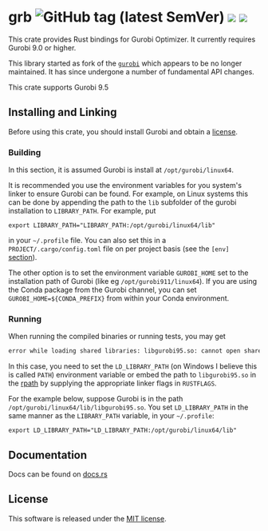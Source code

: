 # grb ![GitHub tag (latest SemVer)](https://img.shields.io/github/v/tag/ykrist/rust-grb?sort=semver) ![](https://img.shields.io/crates/v/grb.svg) ![](https://img.shields.io/docsrs/grb)

This crate provides Rust bindings for Gurobi Optimizer.  It currently requires Gurobi 9.0 or higher.

This library started as fork of the [`gurobi`](https://github.com/ubnt-intrepid/rust-gurobi) which appears to be no longer maintained.  It has since undergone a number of fundamental API changes.

This crate supports Gurobi 9.5

## Installing and Linking

Before using this crate, you should install Gurobi and obtain a [license](http://www.gurobi.com/downloads/licenses/license-center).

### Building
In this section, it is assumed Gurobi is install at `/opt/gurobi/linux64`.

It is recommended you use the environment variables for you system's linker to ensure Gurobi can be found.
For example, on Linux systems this can be done by appending the path to the `lib` subfolder of the gurobi installation to `LIBRARY_PATH`.   For example, put

```base
export LIBRARY_PATH="LIBRARY_PATH:/opt/gurobi/linux64/lib"
```

in your `~/.profile` file.  You can also set this in a `PROJECT/.cargo/config.toml` file on per project basis (see the `[env]` [section](https://doc.rust-lang.org/cargo/reference/config.html)).

The other option is to set the environment variable `GUROBI_HOME` set to the installation path of Gurobi
(like eg `/opt/gurobi911/linux64`).  If you are using the Conda package from the Gurobi channel, you can set `GUROBI_HOME=${CONDA_PREFIX}` from within your Conda environment.

### Running
When running the compiled binaries or running tests, you may get
```bash
error while loading shared libraries: libgurobi95.so: cannot open shared object file: No such file or directory
```
In this case, you need to set the `LD_LIBRARY_PATH` (on Windows I believe this is called `PATH`) environment variable or embed the path to `libgurobi95.so` in the [rpath](https://en.wikipedia.org/wiki/Rpath) by supplying the appropriate linker flags in `RUSTFLAGS`.

For the example below, suppose Gurobi is in the path `/opt/gurobi/linux64/lib/libgurobi95.so`.  You set `LD_LIBRARY_PATH` in the same manner as the `LIBRARY_PATH` variable, in your `~/.profile`:

```base
export LD_LIBRARY_PATH="LD_LIBRARY_PATH:/opt/gurobi/linux64/lib"
```

## Documentation
Docs can be found on [docs.rs](https://docs.rs/grb/)

## License
This software is released under the [MIT license](LICENSE).
